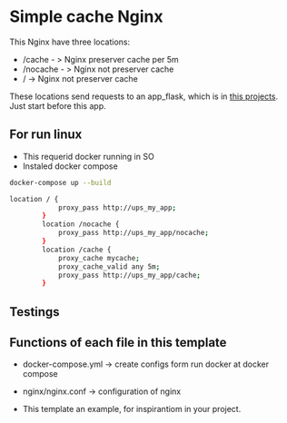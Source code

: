 # Simple cache Nginx

This Nginx have three locations:

* /cache - > Nginx preserver cache per 5m
* /nocache - > Nginx not preserver cache
* / -> Nginx not preserver cache

These locations send requests to an app_flask, which is in
[this projects](https://github.com/fbtravi/apps/tree/main).
Just start before this app.

## For run linux

* This requerid docker running in SO
* Instaled docker compose

```bash
docker-compose up --build
```

```bash
location / {
            proxy_pass http://ups_my_app;
        }
        location /nocache {
            proxy_pass http://ups_my_app/nocache;
        }
        location /cache {
            proxy_cache mycache;
            proxy_cache_valid any 5m;
            proxy_pass http://ups_my_app/cache;
        }
```

## Testings

## Functions of each file in this template

* docker-compose.yml -> create configs form run docker at docker compose
* nginx/nginx.conf -> configuration of nginx

* This template an example, for inspirantiom in your project.
